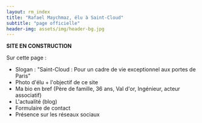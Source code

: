 ```yaml
---
layout: rm_index
title: "Rafael Maychmaz, élu à Saint-Cloud"
subtitle: "page officielle"
header-img: assets/img/header-bg.jpg
---
```


**SITE EN CONSTRUCTION**

Sur cette page :
* Slogan : "Saint-Cloud : Pour un cadre de vie exceptionnel aux portes de Paris"
* Photo d'élu + l'objectif de ce site
* Ma bio en bref (Père de famille, 36 ans, Val d'or, Ingénieur, acteur associatif)
* L'actualité (blog)
* Formulaire de contact
* Présence sur les réseaux sociaux
